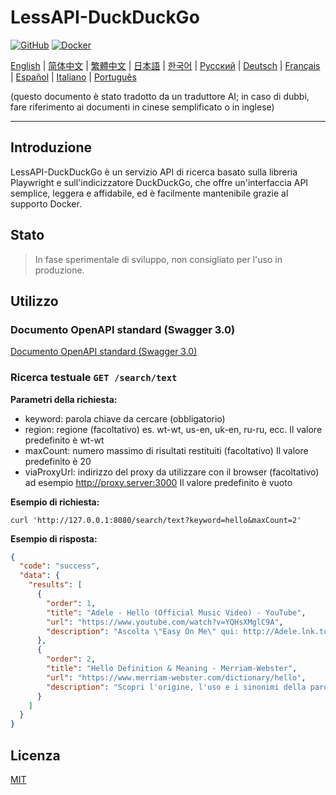 # LessAPI-DuckDuckGo

[![GitHub](https://img.shields.io/github/license/lessapi-dev/lessapi-duckduckgo?style=for-the-badge)](https://github.com/lessapi-dev/lessapi-duckduckgo)
[![Docker](https://img.shields.io/docker/pulls/lessapi/lessapi-duckduckgo?style=for-the-badge)](https://hub.docker.com/r/lessapi/lessapi-duckduckgo)

[English](./../../README.md) |
[简体中文](./../zhs/README.md) |
[繁體中文](./../zht/README.md) |
[日本語](./../ja/README.md) |
[한국어](./../ko/README.md) |
[Русский](./../ru/README.md) |
[Deutsch](./../de/README.md) |
[Français](./../fr/README.md) |
[Español](./../es/README.md) |
[Italiano](./../it/README.md) |
[Português](./../pt/README.md)

(questo documento è stato tradotto da un traduttore AI; in caso di dubbi, fare riferimento ai documenti in cinese
semplificato o in inglese)

---

## Introduzione

LessAPI-DuckDuckGo è un servizio API di ricerca basato sulla libreria Playwright e sull'indicizzatore DuckDuckGo, che
offre un'interfaccia API semplice, leggera e affidabile, ed è facilmente mantenibile grazie al supporto Docker.

## Stato

> In fase sperimentale di sviluppo, non consigliato per l'uso in produzione.

## Utilizzo

### Documento OpenAPI standard (Swagger 3.0)

[Documento OpenAPI standard (Swagger 3.0)](../../resource/openapi.json)

### Ricerca testuale `GET /search/text`

**Parametri della richiesta:**

- keyword: parola chiave da cercare (obbligatorio)
- region: regione (facoltativo) es. wt-wt, us-en, uk-en, ru-ru, ecc. Il valore predefinito è wt-wt
- maxCount: numero massimo di risultati restituiti (facoltativo) Il valore predefinito è 20
- viaProxyUrl: indirizzo del proxy da utilizzare con il browser (facoltativo) ad esempio http://proxy.server:3000 Il
  valore predefinito è vuoto

**Esempio di richiesta:**

```shell
curl 'http://127.0.0.1:8080/search/text?keyword=hello&maxCount=2'
```

**Esempio di risposta:**

```json
{
  "code": "success",
  "data": {
    "results": [
      {
        "order": 1,
        "title": "Adele - Hello (Official Music Video) - YouTube",
        "url": "https://www.youtube.com/watch?v=YQHsXMglC9A",
        "description": "Ascolta \"Easy On Me\" qui: http://Adele.lnk.to/EOMPre-order Adele's new album \"30\" before its release on November 19: https://www.adele.comShop the \"Adele..."
      },
      {
        "order": 2,
        "title": "Hello Definition & Meaning - Merriam-Webster",
        "url": "https://www.merriam-webster.com/dictionary/hello",
        "description": "Scopri l'origine, l'uso e i sinonimi della parola hello, un'espressione o gesto di saluto. Guarda gli esempi di hello in frase e parole collegate dal dizionario."
      }
    ]
  }
}
```

## Licenza

[MIT](./../../LICENSE)
